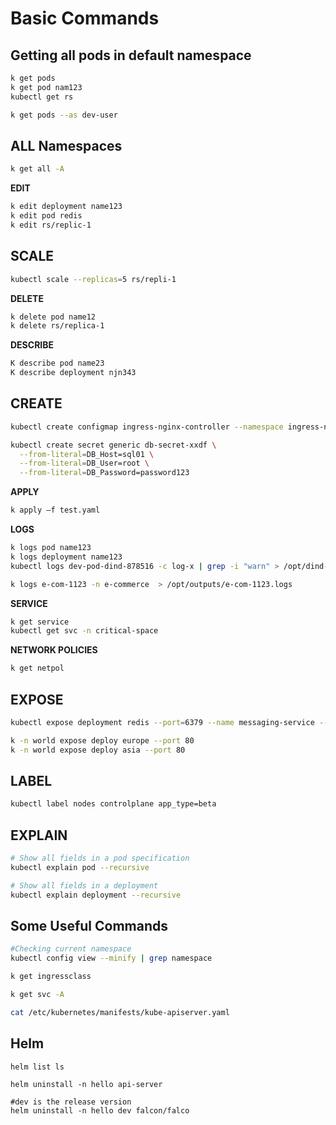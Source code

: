 # Basic Commands

## Getting all pods in default namespace

```bash
k get pods
k get pod nam123
kubectl get rs

k get pods --as dev-user
```

## ALL Namespaces

```bash
k get all -A
```

**EDIT**

```bash
k edit deployment name123
k edit pod redis
k edit rs/replic-1
```

## SCALE

```bash
kubectl scale --replicas=5 rs/repli-1
```

**DELETE**

```bash
k delete pod name12
k delete rs/replica-1
```

**DESCRIBE**

```bash
K describe pod name23
K describe deployment njn343
```

## CREATE

```bash
kubectl create configmap ingress-nginx-controller --namespace ingress-nginx

kubectl create secret generic db-secret-xxdf \
  --from-literal=DB_Host=sql01 \
  --from-literal=DB_User=root \
  --from-literal=DB_Password=password123
```

**APPLY**

```bash
k apply –f test.yaml
```

**LOGS**

```bash
k logs pod name123
k logs deployment name123
kubectl logs dev-pod-dind-878516 -c log-x | grep -i "warn" > /opt/dind-878516_logs.txt

k logs e-com-1123 -n e-commerce  > /opt/outputs/e-com-1123.logs
```

**SERVICE**

```bash
k get service
kubectl get svc -n critical-space
```

**NETWORK POLICIES**

```bash
k get netpol
```

## EXPOSE

```bash
kubectl expose deployment redis --port=6379 --name messaging-service --namespace marketing

k -n world expose deploy europe --port 80
k -n world expose deploy asia --port 80
```

## LABEL

```bash
kubectl label nodes controlplane app_type=beta
```

## EXPLAIN

```bash
# Show all fields in a pod specification
kubectl explain pod --recursive

# Show all fields in a deployment
kubectl explain deployment --recursive
```

## Some Useful Commands

```bash
#Checking current namespace
kubectl config view --minify | grep namespace

k get ingressclass

k get svc -A

cat /etc/kubernetes/manifests/kube-apiserver.yaml

```

## Helm

```docker
helm list ls

helm uninstall -n hello api-server

#dev is the release version
helm uninstall -n hello dev falcon/falco

```
